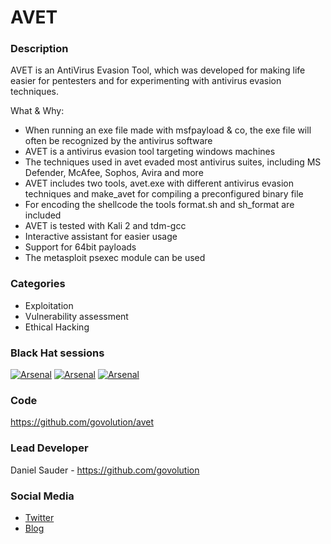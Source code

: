 # AVET

### Description
AVET is an AntiVirus Evasion Tool, which was developed for making life easier for pentesters and for experimenting with antivirus evasion techniques.

What & Why:
- When running an exe file made with msfpayload & co, the exe file will often be recognized by the antivirus software
- AVET is a antivirus evasion tool targeting windows machines
- The techniques used in avet evaded most antivirus suites, including MS Defender, McAfee, Sophos, Avira and more
- AVET includes two tools, avet.exe with different antivirus evasion techniques and make_avet for compiling a preconfigured binary file
- For encoding the shellcode the tools format.sh and sh_format are included
- AVET is tested with Kali 2 and tdm-gcc
- Interactive assistant for easier usage
- Support for 64bit payloads
- The metasploit psexec module can be used

### Categories
* Exploitation
* Vulnerability assessment
* Ethical Hacking

### Black Hat sessions
[![Arsenal](https://rawgit.com/toolswatch/badges/master/arsenal/asia/2017.svg)](https://www.toolswatch.org/2017/02/the-black-hat-arsenal-asia-2017-great-line-up/)
[![Arsenal](https://rawgit.com/toolswatch/badges/master/arsenal/usa/2017.svg)](http://www.toolswatch.org/2017/06/the-black-hat-arsenal-usa-2017-phenomenal-line-up-announced/)
[![Arsenal](https://rawgit.com/toolswatch/badges/master/arsenal/usa/2018.svg)](https://www.toolswatch.org/2018/01/black-hat-arsenal-asia-2018-great-lineup/)

### Code 
https://github.com/govolution/avet

### Lead Developer
 Daniel Sauder - https://github.com/govolution

### Social Media 
* [Twitter](https://twitter.com/DanielX4v3r)
* [Blog](https://govolution.wordpress.com/)

